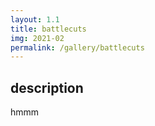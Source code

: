 ```yaml
---
layout: 1.1
title: battlecuts
img: 2021-02
permalink: /gallery/battlecuts
---
```

## description
hmmm
